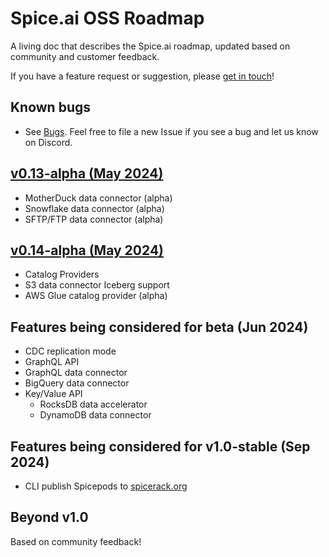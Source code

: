 # Spice.ai OSS Roadmap

A living doc that describes the Spice.ai roadmap, updated based on community and customer feedback.

If you have a feature request or suggestion, please [get in touch](https://github.com/spiceai/spiceai#community)!

## Known bugs

- See [Bugs](https://github.com/spiceai/spiceai/labels/bug). Feel free to file a new Issue if you see a bug and let us know on Discord.

## [v0.13-alpha (May 2024)](https://github.com/spiceai/spiceai/milestone/21)

- MotherDuck data connector (alpha)
- Snowflake data connector (alpha)
- SFTP/FTP data connector (alpha)

## [v0.14-alpha (May 2024)](https://github.com/spiceai/spiceai/milestone/22)

- Catalog Providers
- S3 data connector Iceberg support
- AWS Glue catalog provider (alpha)

## Features being considered for beta (Jun 2024)

- CDC replication mode
- GraphQL API
- GraphQL data connector
- BigQuery data connector
- Key/Value API
  - RocksDB data accelerator
  - DynamoDB data connector

## Features being considered for v1.0-stable (Sep 2024)

- CLI publish Spicepods to [spicerack.org](https://spicerack.org)

## Beyond v1.0

Based on community feedback!
